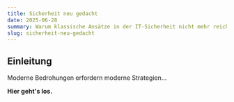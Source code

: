 ```yaml
---
title: Sicherheit neu gedacht
date: 2025-06-28
summary: Warum klassische Ansätze in der IT-Sicherheit nicht mehr reichen.
slug: sicherheit-neu-gedacht
---
```


## Einleitung

Moderne Bedrohungen erfordern moderne Strategien...

**Hier geht's los.**
